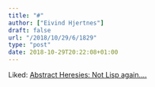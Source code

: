 ```yaml
---
title: "#"
author: ["Eivind Hjertnes"]
draft: false
url: "/2018/10/29/6/1829"
type: "post"
date: 2018-10-29T20:22:08+01:00
---
```


Liked:
[Abstract
Heresies: Not Lisp again....](http://funcall.blogspot.com/2009/03/not-lisp-again.html)
